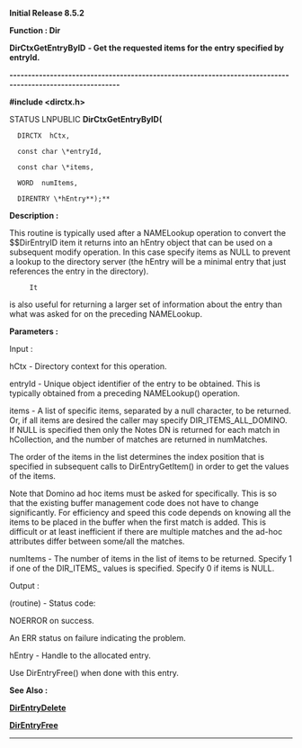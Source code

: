 




<!--
 /\* Font Definitions \*/
 @font-face
 {font-family:Helv;
 panose-1:2 11 6 4 2 2 2 3 2 4;}
@font-face
 {font-family:"Cambria Math";
 panose-1:2 4 5 3 5 4 6 3 2 4;}
 /\* Style Definitions \*/
 p.MsoNormal, li.MsoNormal, div.MsoNormal
 {margin-top:0cm;
 margin-right:0cm;
 margin-bottom:8.0pt;
 margin-left:0cm;
 line-height:107%;
 font-size:11.0pt;
 font-family:"Calibri",sans-serif;}
.MsoChpDefault
 {font-size:11.0pt;}
.MsoPapDefault
 {margin-bottom:8.0pt;
 line-height:107%;}
 /\* Page Definitions \*/
 @page WordSection1
 {size:612.0pt 792.0pt;
 margin:72.0pt 72.0pt 72.0pt 72.0pt;}
div.WordSection1
 {page:WordSection1;}
-->




**Initial Release 8.5.2**



**Function : Dir**



**DirCtxGetEntryByID** **- Get the
requested items for the entry specified by entryId.** 


**----------------------------------------------------------------------------------------------------------**



**#include <dirctx.h>**



STATUS
LNPUBLIC **DirCtxGetEntryByID(**  

      DIRCTX  hCtx,  

      const char \*entryId,  

      const char \*items,  

      WORD  numItems,  

      DIRENTRY \*hEntry**);**



**Description :**



This routine
is typically used after a NAMELookup operation to convert the $$DirEntryID item
it returns into an hEntry object that can be used on a subsequent modify
operation. In this case specify items as NULL to prevent a lookup to the
directory server (the hEntry will be a minimal entry that just references the
entry in the directory). 


         It
is also useful for returning a larger set of information about the entry than
what was asked for on the preceding NAMELookup. 


 


**Parameters :**



Input :  

hCtx  -  Directory context for this operation.  

  

entryId  -  Unique object identifier of the entry to be obtained. This is
typically obtained from a preceding NAMELookup() operation.  

  

items  -  A list of specific items, separated by a null character, to be
returned. Or, if all items are desired the caller may specify
DIR\_ITEMS\_ALL\_DOMINO. If NULL is specified then only the Notes DN is returned
for each match in hCollection, and the number of matches are returned in
numMatches.   

The order of the items in the list determines the index position that is
specified in subsequent calls to DirEntryGetItem() in order to get the values
of the items.   

Note that Domino ad hoc items must be asked for specifically. This is so that
the existing buffer management code does not have to change significantly. For
efficiency and speed this code depends on knowing all the items to be placed in
the buffer when the first match is added. This is difficult or at least
inefficient if there are multiple matches and the ad-hoc attributes differ
between some/all the matches.  

  

numItems  -  The number of items in the list of items to be returned. Specify 1
if one of the DIR\_ITEMS\_ values is specified. Specify 0 if items is NULL.  

  




Output :  

(routine)  -  Status code:   

NOERROR on success.   

An ERR status on failure indicating the problem.   

  

  

hEntry  -  Handle to the allocated entry.   

Use DirEntryFree() when done with this entry.  

  




 **See Also :**


**[DirEntryDelete](DirEntryDelete.md)**


**[DirEntryFree](DirEntryFree.md)**



----------------------------------------------------------------------------------------------------------


 





